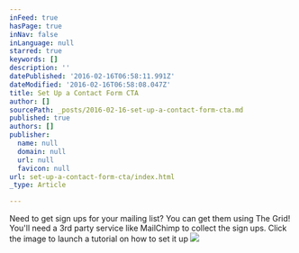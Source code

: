```yaml
---
inFeed: true
hasPage: true
inNav: false
inLanguage: null
starred: true
keywords: []
description: ''
datePublished: '2016-02-16T06:58:11.991Z'
dateModified: '2016-02-16T06:58:08.047Z'
title: Set Up a Contact Form CTA
author: []
sourcePath: _posts/2016-02-16-set-up-a-contact-form-cta.md
published: true
authors: []
publisher:
  name: null
  domain: null
  url: null
  favicon: null
url: set-up-a-contact-form-cta/index.html
_type: Article

---
```

Need to get sign ups for your mailing list? You can get them using The Grid! You'll need a 3rd party service like MailChimp to collect the sign ups. Click the image to launch a tutorial on how to set it up
![](https://s3-us-west-2.amazonaws.com/the-grid-img/p/de9eb09a74c4c8b3b06f11b09fcc7906e20522c2.jpg)